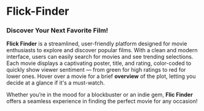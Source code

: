 # Flick-Finder

### Discover Your Next Favorite Film!

**Flick Finder** is a streamlined, user-friendly platform designed for movie enthusiasts to explore and discover popular films. With a clean and modern interface, users can easily search for movies and see trending selections. Each movie displays a captivating poster, title, and rating, color-coded to quickly show viewer sentiment — from green for high ratings to red for lower ones. Hover over a movie for a brief **overview** of the plot, letting you decide at a glance if it's a must-watch.

Whether you’re in the mood for a blockbuster or an indie gem, **Flic Finder** offers a seamless experience in finding the perfect movie for any occasion!
